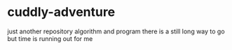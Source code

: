 # cuddly-adventure
just another repository
algorithm and program
there is a still long way to go but time is running out for me
